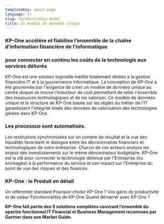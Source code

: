 ```yaml
---
templateKey: about-page
language: fr
slug: +product+data-model
title: Un modèle de données unique
---
```

### KP-One accélère et fiabilise l’ensemble de la chaîne d’information financière de l’informatique 
### **pour connecter en continu les coûts de la technologie aux services délivrés**

KP-One est une solution logicielle inédite totalement dédiée à la gestion financière IT et à la gouvernance informatique. 
La conception de KP-One a été gouvernée par l'exigence de créer un modèle de données unique au centre duquel se trouve l'inducteur de coût permettant de relier l'ensemble des ressources technologiques et de les valoriser.
Ce modèle de données unique et la structure de KP-One basée sur les règles du métier de l'IT garantissent l'intégrité totale des données de valorisation des technologies gérées dans KP-One.
 
### Les processus sont automatisés.

Les restitutions synchronisées sur un compte de résultat et la vue des liquidités favorisent le dialogue entre les décisionnaires financiers et technologiques de votre entreprise. Chacun de ces acteurs analyse les enjeux des investissements sur le même dénominateur budgétaire.
KP-One est la clé pour connecter la technologie détenue par l'Entreprise (ou envisagée) à la performance du service et son impact sur l'Entreprise du point de vue des risques et des finances.

### KP-One : le Produit en détail

Un référentiel standard
Pourquoi choisir KP-One ?
Vos gains de productivité et de valeur
Fonctionnalités de KP-One
Quand démarrer avec KP-One ?

**KP-One fait partie des 5 solutions complètes couvrant l’ensemble du spectre fonctionnel IT Financial et Business Management reconnues par Gartner dans son Market Guide.**
